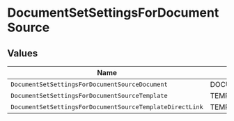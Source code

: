 # DocumentSetSettingsForDocumentSource


## Values

| Name                                                     | Value                                                    |
| -------------------------------------------------------- | -------------------------------------------------------- |
| `DocumentSetSettingsForDocumentSourceDocument`           | DOCUMENT                                                 |
| `DocumentSetSettingsForDocumentSourceTemplate`           | TEMPLATE                                                 |
| `DocumentSetSettingsForDocumentSourceTemplateDirectLink` | TEMPLATE_DIRECT_LINK                                     |